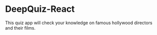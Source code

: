 # DeepQuiz-React
This quiz app will check your knowledge on famous hollywood directors and their films.
